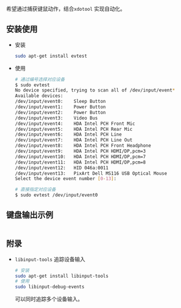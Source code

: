 希望通过捕获键鼠动作，结合`xdotool` 实现自动化。

## 安装使用

* 安装

  ```bash
  sudo apt-get install evtest
  ```

* 使用

  ```bash
  # 通过编号选择对应设备
  $ sudo evtest 
  No device specified, trying to scan all of /dev/input/event*
  Available devices:
  /dev/input/event0:	Sleep Button
  /dev/input/event1:	Power Button
  /dev/input/event2:	Power Button
  /dev/input/event3:	Video Bus
  /dev/input/event4:	HDA Intel PCH Front Mic
  /dev/input/event5:	HDA Intel PCH Rear Mic
  /dev/input/event6:	HDA Intel PCH Line
  /dev/input/event7:	HDA Intel PCH Line Out
  /dev/input/event8:	HDA Intel PCH Front Headphone
  /dev/input/event9:	HDA Intel PCH HDMI/DP,pcm=3
  /dev/input/event10:	HDA Intel PCH HDMI/DP,pcm=7
  /dev/input/event11:	HDA Intel PCH HDMI/DP,pcm=8
  /dev/input/event12:	HID 046a:0011
  /dev/input/event13:	PixArt Dell MS116 USB Optical Mouse
  Select the device event number [0-13]: 
  
  # 直接指定对应设备
  $ sudo evtest /dev/input/event0
  ```



## 键盘输出示例

```bash

```





## 附录

* `libinput-tools` 追踪设备输入

  ```bash
  # 安装
  sudo apt-get install libinput-tools
  # 使用
  sudo libinput-debug-events
  ```

  可以同时追踪多个设备输入。

